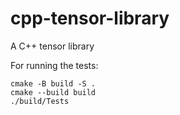 # cpp-tensor-library
A C++ tensor library 

For running the tests:

```
cmake -B build -S .
cmake --build build
./build/Tests

```